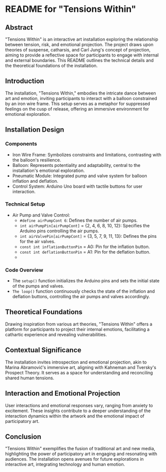 # README for "Tensions Within"
## Abstract
"Tensions Within" is an interactive art installation exploring the relationship between tension, risk, and emotional projection. The project draws upon theories of suspense, catharsis, and Carl Jung's concept of projection, aiming to provide a reflective space for participants to engage with internal and external boundaries. This README outlines the technical details and the theoretical foundations of the installation.

## Introduction
The installation, "Tensions Within," embodies the intricate dance between art and emotion, inviting participants to interact with a balloon constrained by an iron wire frame. This setup serves as a metaphor for suppressed feelings on the cusp of release, offering an immersive environment for emotional exploration.

## Installation Design
### Components
- Iron Wire Frame: Symbolizes constraints and limitations, contrasting with the balloon's resilience.
- Balloon: Represents potentiality and adaptability, central to the installation's emotional exploration.
- Pneumatic Module: Integrated pump and valve system for balloon inflation and deflation.
- Control System: Arduino Uno board with tactile buttons for user interaction.

### Technical Setup
- Air Pump and Valve Control:
  - `#define airPumpCont 6`: Defines the number of air pumps.
  - `int airPumpPin[airPumpCont]` = {2, 4, 6, 8, 10, 12}: Specifies the Arduino pins controlling the air pumps.
  - `int airValvePin[airPumpCont]` = {3, 5, 7, 9, 11, 13}: Defines the pins for the air valves.
  - `const int inflationButtonPin` = A0: Pin for the inflation button.
  - `const int deflationButtonPin` = A1: Pin for the deflation button.
  - 
### Code Overview
- The `setup()` function initializes the Arduino pins and sets the initial state of the pumps and valves.
- `The loop()` function continuously checks the state of the inflation and deflation buttons, controlling the air pumps and valves accordingly.

## Theoretical Foundations
Drawing inspiration from various art theories, "Tensions Within" offers a platform for participants to project their internal emotions, facilitating a cathartic experience and revealing vulnerabilities.

## Contextual Significance
The installation invites introspection and emotional projection, akin to Marina Abramović's immersive art, aligning with Kahneman and Tversky's Prospect Theory. It serves as a space for understanding and reconciling shared human tensions.

## Interaction and Emotional Projection
User interactions and emotional responses vary, ranging from anxiety to excitement. These insights contribute to a deeper understanding of the interaction dynamics within the artwork and the emotional impact of participatory art.

## Conclusion
"Tensions Within" exemplifies the fusion of traditional art and new media, highlighting the power of participatory art in engaging and resonating with audiences. The installation opens avenues for future explorations in interactive art, integrating technology and human emotion.

